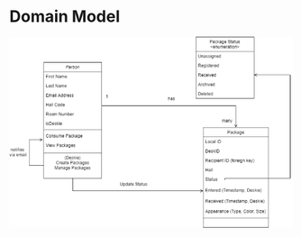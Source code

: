 # Domain Model

![class diagram](https://github.com/calvin-cs262-fall2020-teamA/Project/blob/master/assets/DomainModel.png)
